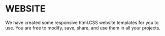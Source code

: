 # WEBSITE
We have created some responsive html.CSS website templates for you to use.  You are free to modify, save, share, and use them in all your  projects.
